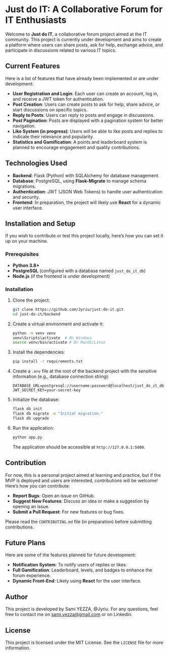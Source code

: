 # Just do IT: A Collaborative Forum for IT Enthusiasts

Welcome to **Just do IT**, a collaborative forum project aimed at the IT community. This project is currently under development and aims to create a platform where users can share posts, ask for help, exchange advice, and participate in discussions related to various IT topics.

## Current Features
Here is a list of features that have already been implemented or are under development:

- **User Registration and Login**: Each user can create an account, log in, and receive a JWT token for authentication.
- **Post Creation**: Users can create posts to ask for help, share advice, or start discussions on specific topics.
- **Reply to Posts**: Users can reply to posts and engage in discussions.
- **Post Pagination**: Posts are displayed with a pagination system for better navigation.
- **Like System (in progress)**: Users will be able to like posts and replies to indicate their relevance and popularity.
- **Statistics and Gamification**: A points and leaderboard system is planned to encourage engagement and quality contributions.

## Technologies Used
- **Backend**: Flask (Python) with SQLAlchemy for database management.
- **Database**: PostgreSQL, using **Flask-Migrate** to manage schema migrations.
- **Authentication**: JWT (JSON Web Tokens) to handle user authentication and security.
- **Frontend**: In preparation, the project will likely use **React** for a dynamic user interface.

## Installation and Setup
If you wish to contribute or test this project locally, here’s how you can set it up on your machine.

### Prerequisites
- **Python 3.8+**
- **PostgreSQL** (configured with a database named `just_do_it_db`)
- **Node.js** (if the frontend is under development)

### Installation
1. Clone the project:
   ```sh
   git clone https://github.com/Jyriu/just-do-it.git
   cd just-do-it/backend
   ```

2. Create a virtual environment and activate it:
   ```sh
   python -m venv venv
   venv\Scripts\activate  # On Windows
   source venv/bin/activate # On MacOS/Linux
   ```

3. Install the dependencies:
   ```sh
   pip install -r requirements.txt
   ```

4. Create a `.env` file at the root of the backend project with the sensitive information (e.g., database connection string):
   ```env
   DATABASE_URL=postgresql://username:password@localhost/just_do_it_db
   JWT_SECRET_KEY=your-secret-key
   ```

5. Initialize the database:
   ```sh
   flask db init
   flask db migrate -m "Initial migration."
   flask db upgrade
   ```

6. Run the application:
   ```sh
   python app.py
   ```
   The application should be accessible at `http://127.0.0.1:5000`.

## Contribution
For now, this is a personal project aimed at learning and practice, but if the MVP is deployed and users are interested, contributions will be welcome! Here’s how you can contribute:

- **Report Bugs**: Open an issue on GitHub.
- **Suggest New Features**: Discuss an idea or make a suggestion by opening an issue.
- **Submit a Pull Request**: For new features or bug fixes.

Please read the `CONTRIBUTING.md` file (in preparation) before submitting contributions.

## Future Plans
Here are some of the features planned for future development:
- **Notification System**: To notify users of replies or likes.
- **Full Gamification**: Leaderboard, levels, and badges to enhance the forum experience.
- **Dynamic Front-End**: Likely using **React** for the user interface.

## Author
This project is developed by Sami YEZZA, @Jyriu. For any questions, feel free to contact me on sami.yezza@gmail.com or on Linkedin.

## License
This project is licensed under the MIT License. See the `LICENSE` file for more information.

